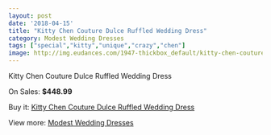 ```yaml
---
layout: post
date: '2018-04-15'
title: "Kitty Chen Couture Dulce Ruffled Wedding Dress"
category: Modest Wedding Dresses
tags: ["special","kitty","unique","crazy","chen"]
image: http://img.eudances.com/1947-thickbox_default/kitty-chen-couture-dulce-ruffled-wedding-dress.jpg
---
```

Kitty Chen Couture Dulce Ruffled Wedding Dress

On Sales: **$448.99**
<a href="https://www.eudances.com/en/modest-wedding-dresses/664-kitty-chen-couture-dulce-ruffled-wedding-dress.html"><amp-img layout="responsive" width="600" height="600" src="//img.eudances.com/1947-thickbox_default/kitty-chen-couture-dulce-ruffled-wedding-dress.jpg" alt="Kitty Chen Couture Dulce Ruffled Wedding Dress 0" /></a>
<a href="https://www.eudances.com/en/modest-wedding-dresses/664-kitty-chen-couture-dulce-ruffled-wedding-dress.html"><amp-img layout="responsive" width="600" height="600" src="//img.eudances.com/1948-thickbox_default/kitty-chen-couture-dulce-ruffled-wedding-dress.jpg" alt="Kitty Chen Couture Dulce Ruffled Wedding Dress 1" /></a>

Buy it: [Kitty Chen Couture Dulce Ruffled Wedding Dress](https://www.eudances.com/en/modest-wedding-dresses/664-kitty-chen-couture-dulce-ruffled-wedding-dress.html "Kitty Chen Couture Dulce Ruffled Wedding Dress")

View more: [Modest Wedding Dresses](https://www.eudances.com/en/8-modest-wedding-dresses "Modest Wedding Dresses")